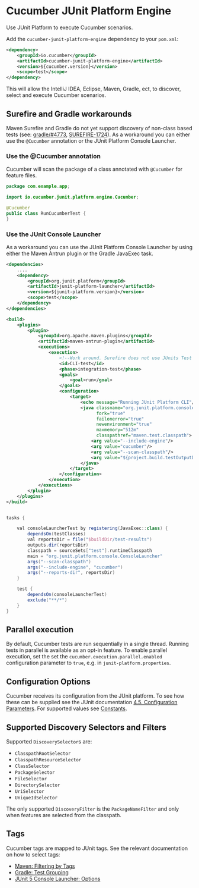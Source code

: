 Cucumber JUnit Platform Engine
==============================

Use JUnit Platform to execute Cucumber scenarios.

Add the `cucumber-junit-platform-engine` dependency to your `pom.xml`:

```xml
<dependency>
    <groupId>io.cucumber</groupId>
    <artifactId>cucumber-junit-platform-engine</artifactId>
    <version>${cucumber.version}</version>
    <scope>test</scope>
</dependency>
```

This will allow the IntelliJ IDEA, Eclipse, Maven, Gradle, ect, to discover,
select and execute Cucumber scenarios. 

## Surefire and Gradle workarounds

Maven Surefire and Gradle do not yet support discovery of non-class based tests
(see: [gradle/#4773](https://github.com/gradle/gradle/issues/4773),
[SUREFIRE-1724](https://issues.apache.org/jira/browse/SUREFIRE-1724)). As a
workaround you can either use the `@Cucumber` annotation or the JUnit Platform
Console Launcher.

### Use the @Cucumber annotation ###

Cucumber will scan the package of a class annotated with `@Cucumber` for feature
files.  

```java
package com.example.app;

import io.cucumber.junit.platform.engine.Cucumber;

@Cucumber
public class RunCucumberTest {
}
```

### Use the JUnit Console Launcher ###

As a workaround you can use the JUnit Platform Console Launcher by using either
the Maven Antrun plugin or the Gradle JavaExec task.

```xml
<dependencies>
    ....
    <dependency>
        <groupId>org.junit.platform</groupId>
        <artifactId>junit-platform-launcher</artifactId>
        <version>${junit-platform.version}</version>
        <scope>test</scope>
    </dependency>
</dependencies>

<build>
    <plugins>
        <plugin>
            <groupId>org.apache.maven.plugins</groupId>
            <artifactId>maven-antrun-plugin</artifactId>
            <executions>
                <execution>
                    <!--Work around. Surefire does not use JUnits Test Engine discovery functionality -->
                    <id>CLI-test</id>
                    <phase>integration-test</phase>
                    <goals>
                        <goal>run</goal>
                    </goals>
                    <configuration>
                        <target>
                            <echo message="Running JUnit Platform CLI"/>
                            <java classname="org.junit.platform.console.ConsoleLauncher"
                                  fork="true"
                                  failonerror="true"
                                  newenvironment="true"
                                  maxmemory="512m"
                                  classpathref="maven.test.classpath">
                                <arg value="--include-engine"/>
                                <arg value="cucumber"/>
                                <arg value="--scan-classpath"/>
                                <arg value="${project.build.testOutputDirectory}"/>
                            </java>
                        </target>
                    </configuration>
                </execution>
            </executions>
        </plugin>
    </plugins>
</build>
```
```groovy

tasks {

	val consoleLauncherTest by registering(JavaExec::class) {
		dependsOn(testClasses)
		val reportsDir = file("$buildDir/test-results")
		outputs.dir(reportsDir)
		classpath = sourceSets["test"].runtimeClasspath
		main = "org.junit.platform.console.ConsoleLauncher"
		args("--scan-classpath")
		args("--include-engine", "cucumber")
		args("--reports-dir", reportsDir)
	}

	test {
		dependsOn(consoleLauncherTest)
		exclude("**/*")
	}
}
```

## Parallel execution ## 

By default, Cucumber tests are run sequentially in a single thread. Running
tests in parallel is available as an opt-in feature. To enable parallel
execution, set the set the `cucumber.execution.parallel.enabled` configuration
parameter to `true`, e.g. in `junit-platform.properties`.

## Configuration Options ##

Cucumber receives its configuration from the JUnit platform. To see how these
can be supplied see the JUnit documentation [4.5. Configuration Parameters](https://junit.org/junit5/docs/current/user-guide/user-guide/index.html#running-tests-config-params). 
For supported values see [Constants](src/main/java/io/cucumber/junit/platform/engine/Constants.java).

## Supported Discovery Selectors and Filters ## 

Supported `DiscoverySelector`s are:
* `ClasspathRootSelector`
* `ClasspathResourceSelector`
* `ClassSelector`
* `PackageSelector`
* `FileSelector`
* `DirectorySelector`
* `UriSelector`
* `UniqueIdSelector`

The only supported `DiscoveryFilter` is the `PackageNameFilter` and only when
features are selected from the classpath.

## Tags

Cucumber tags are mapped to JUnit tags. See the relevant documentation on how to
select tags:
* [Maven: Filtering by Tags](https://maven.apache.org/surefire/maven-surefire-plugin/examples/junit-platform.html)
* [Gradle: Test Grouping](https://docs.gradle.org/current/userguide/java_testing.html#test_grouping)
* [JUnit 5 Console Launcher: Options](https://junit.org/junit5/docs/current/user-guide/#running-tests-console-launcher-options)
